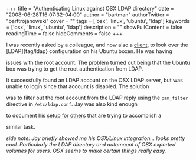 +++
title = "Authenticating Linux against OSX LDAP directory"
date = "2008-06-28T16:07:32-04:00"
author = "bartman"
authorTwitter = "barttrojanowski"
cover = ""
tags = ['osx', 'linux', 'ubuntu', 'ldap']
keywords = ['osx', 'linux', 'ubuntu', 'ldap']
description = ""
showFullContent = false
readingTime = false
hideComments = false
+++

I was recently asked by a colleague, and now also a [client](http://infonium.ca/), to look over the [LDAP]{tag/ldap} configuration on his Ubuntu boxen.  He was having

issues with the root account.  The problem turned out being that the Ubuntu box was trying to get the root authentication from LDAP.

It successfully found an LDAP account on the OSX LDAP server, but was unable to login since that account is disabled.  The solution

was to filter out the root account from the LDAP reply using the `pam_filter` directive in `/etc/ldap.conf`.  Jay was also kind enough

to document his [setup for others](https://help.ubuntu.com/community/OSXLDAPClientAuthentication) that are trying to accomplish a 

similar task.



*side note: Jay briefly showed me his OSX/Linux integration... looks pretty cool.  Particularly the LDAP directory and automount of OSX exported volumes for users.  OSX seems to make certain things really easy.*


